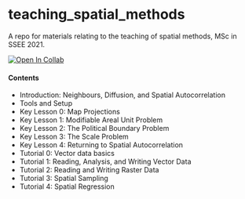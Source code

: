 # teaching_spatial_methods
A repo for materials relating to the teaching of spatial methods, MSc in SSEE 2021.


[![Open In Collab](https://colab.research.google.com/assets/colab-badge.svg)](https://colab.research.google.com/github/Lkruitwagen/teaching_spatial_methods/blob/main/spatial_data_analysis_with_python.ipynb)

#### Contents

*   Introduction: Neighbours, Diffusion, and Spatial Autocorrelation
*   Tools and Setup
*   Key Lesson 0: Map Projections
*   Key Lesson 1: Modifiable Areal Unit Problem
*   Key Lesson 2: The Political Boundary Problem
*   Key Lesson 3: The Scale Problem
*   Key Lesson 4: Returning to Spatial Autocorrelation
*   Tutorial 0: Vector data basics
*   Tutorial 1: Reading, Analysis, and Writing Vector Data
*   Tutorial 2: Reading and Writing Raster Data
*   Tutorial 3: Spatial Sampling
*   Tutorial 4: Spatial Regression
